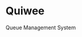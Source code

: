 # Quiwee
Queue Management System
<img src="https://pastepixel.com/image/aAS3FEw5WUueX9DtA5tN.png" alt=""/>
